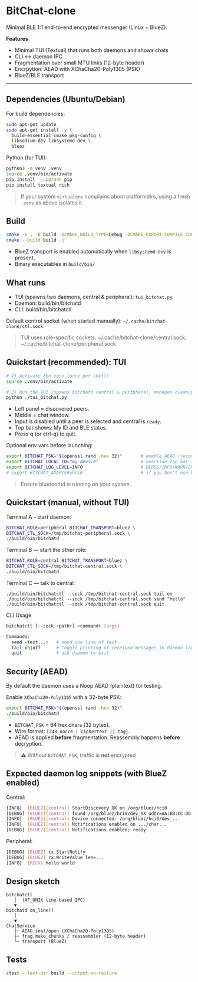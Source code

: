 # BitChat-clone

Minimal BLE 1:1 end-to-end encrypted messenger (Linux + BlueZ).

**Features**
- Minimal TUI (Textual) that runs both daemons and shows chats
- CLI <-> daemon IPC
- Fragmentation over small MTU links (12-byte header)
- Encrpytion: AEAD with XChaCha20-Poly1305 (PSK)
- BlueZ/BLE transport

---

## Dependencies (Ubuntu/Debian)

For build dependencies:
```bash
sudo apt-get update
sudo apt-get install -y \
  build-essential cmake pkg-config \
  libsodium-dev libsystemd-dev \
  bluez
```

Python (for TUI):
```bash
python3 -m venv .venv
source .venv/bin/activate
pip install --upgrade pip
pip install textual rich
```

> If your system `virtualenv` complains about platformdirs, using a fresh `.venv` as above isolates it.

## Build

```bash
cmake -S . -B build -DCMAKE_BUILD_TYPE=Debug -DCMAKE_EXPORT_COMPILE_COMMANDS=ON
cmake --build build -j
```

- BlueZ transport is enabled automatically when `libsystemd-dev` is present.
- Binary executables in `build/bin/`

## What runs

- TUI (spawns two daemons, central & peripheral): `tui_bitchat.py`
- Daemon: build/bin/bitchatd
- CLI: build/bin/bitchatctl

Default control socket (when started manually): `~/.cache/bitchat-clone/ctl.sock`
> TUI uses role-specific sockets:  ~/.cache/bitchat-clone/central.sock, ~/.cache/bitchat-clone/peripheral.sock

## Quickstart (recommended): TUI

```bash
# 1) Activate the venv (once per shell)
source .venv/bin/activate

# 2) Run the TUI (spawns bitchatd central & peripheral, manages cleanup)
python ./tui_bitchat.py
```

- Left panel = discovered peers.
- Middle = chat window.
- Input is disabled until a peer is selected and central is `ready`.
- Top bar shows: My ID and BLE status.
- Press q (or ctrl-q) to quit.

Optional env vars before launching:
```bash
export BITCHAT_PSK="$(openssl rand -hex 32)"       # enable AEAD (recommended)
export BITCHAT_LOCAL_ID="my-device"                # override top bar ID
export BITCHAT_LOG_LEVEL=INFO                      # DEBUG/INFO/WARN/ERROR
# export BITCHAT_ADAPTER=hci0                      # if you don't use hci0
```
> Ensure bluetoothd is running on your system.

## Quickstart (manual, without TUI)
Terminal A - start daemon:
```bash
BITCHAT_ROLE=peripheral BITCHAT_TRANSPORT=bluez \
BITCHAT_CTL_SOCK=/tmp/bitchat-peripheral.sock \
./build/bin/bitchatd
```

Terminal B — start the other role:
```bash
BITCHAT_ROLE=central BITCHAT_TRANSPORT=bluez \
BITCHAT_CTL_SOCK=/tmp/bitchat-central.sock \
./build/bin/bitchatd
```

Terminal C — talk to central:
```
./build/bin/bitchatctl --sock /tmp/bitchat-central.sock tail on
./build/bin/bitchatctl --sock /tmp/bitchat-central.sock send "hello"
./build/bin/bitchatctl --sock /tmp/bitchat-central.sock quit
```

CLI Usage
```bash
bitchatctl [--sock <path>] <command> [args]

Commands:
  send <text...>   # send one line of text
  tail on|off      # toggle printing of received messages in daemon logs
  quit             # ask daemon to exit
```

## Security (AEAD)
By default the daemon uses a Noop AEAD (plaintext) for testing.

Enable `XChaCha20-Poly1305` with a 32-byte PSK:
```bash
export BITCHAT_PSK="$(openssl rand -hex 32)"
./build/bin/bitchatd
```

- `BITCHAT_PSK` = 64 hex chars (32 bytes).
- Wire format: `[24B nonce | ciphertext || tag]`.
- AEAD is applied **before** fragmentation. Reassembly happens **before** decryption.
> ⚠️ Without `BITCHAT_PSK`, traffic is **not** encrypted

## Expected daemon log snippets (with BlueZ enabled)

Central:
```bash
[INFO]  [BLUEZ][central] StartDiscovery OK on /org/bluez/hci0
[DEBUG] [BLUEZ][central] found /org/bluez/hci0/dev_XX addr=AA:BB:CC:DD:EE:FF (svc hit)
[INFO]  [BLUEZ][central] Device connected: /org/bluez/hci0/dev_...
[INFO]  [BLUEZ][central] Notifications enabled on .../char...
[DEBUG] [BLUEZ][central] Notifications enabled; ready
```

Peripheral:
```bash
[DEBUG] [BLUEZ] tx.StartNotify
[DEBUG] [BLUEZ] rx.WriteValue len=...
[INFO]  [RECV] hello world
```

## Design sketch
```text
bitchatctl
   │  (AF_UNIX line-based IPC)
   ▼
bitchatd on_line()
   │
   ▼
ChatService
   ├─ AEAD.seal/open (XChaCha20-Poly1305)
   ├─ frag.make_chunks / reassembler (12-byte header)
   └─ transport (BlueZ)
```

## Tests
```bash
ctest --test-dir build --output-on-failure
```
